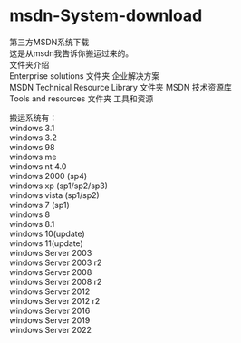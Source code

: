 # msdn-System-download
第三方MSDN系统下载  
这是从msdn我告诉你搬运过来的。   
文件夹介绍   
Enterprise solutions 文件夹 企业解决方案   
MSDN Technical Resource Library 文件夹 MSDN 技术资源库   
Tools and resources 文件夹 工具和资源   



搬运系统有：  
windows 3.1  
windows 3.2  
windows 98  
windows me  
windows nt 4.0  
windows 2000  (sp4)  
windows xp (sp1/sp2/sp3)  
windows vista  (sp1/sp2)  
windows 7  (sp1)  
windows 8  
windows 8.1  
windows 10(update)  
windows 11(update)  
windows Server 2003  
windows Server 2003 r2   
windows Server 2008  
windows Server 2008 r2  
windows Server 2012  
windows Server 2012 r2  
windows Server 2016  
windows Server 2019  
windows Server 2022


